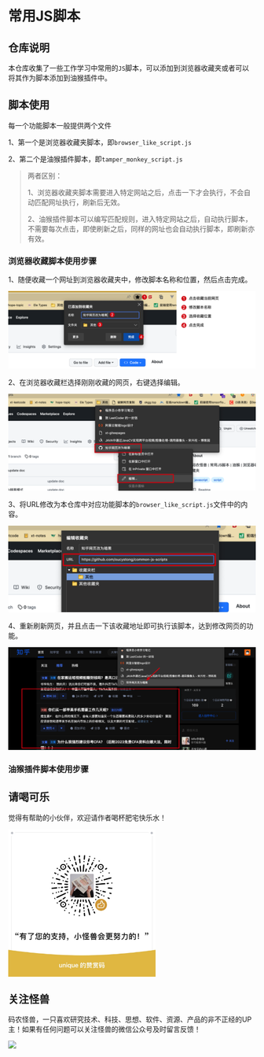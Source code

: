 # 常用JS脚本

## 仓库说明

本仓库收集了一些工作学习中常用的`JS`脚本，可以添加到浏览器收藏夹或者可以将其作为脚本添加到油猴插件中。

## 脚本使用

每一个功能脚本一般提供两个文件

1、第一个是浏览器收藏夹脚本，即`browser_like_script.js`

2、第二个是油猴插件脚本，即`tamper_monkey_script.js`

>两者区别：
>
>1、浏览器收藏夹脚本需要进入特定网站之后，点击一下才会执行，不会自动匹配网址执行，刷新后无效。
>
>2、油猴插件脚本可以编写匹配规则，进入特定网站之后，自动执行脚本，不需要每次点击，即使刷新之后，同样的网址也会自动执行脚本，即刷新亦有效。

### 浏览器收藏脚本使用步骤

1、随便收藏一个网址到浏览器收藏夹中，修改脚本名称和位置，然后点击完成。

![image-20230223130659312](assets/image-20230223130659312.png)

2、在浏览器收藏栏选择刚刚收藏的网页，右键选择编辑。

![image-20230223130816147](assets/image-20230223130816147.png)

3、将URL修改为本仓库中对应功能脚本的`browser_like_script.js`文件中的内容。

![image-20230223130919531](assets/image-20230223130919531.png)

4、重新刷新网页，并且点击一下该收藏地址即可执行该脚本，达到修改网页的功能。

![image-20230223131238658](assets/image-20230223131238658.png)

### 油猴插件脚本使用步骤





## 请喝可乐

觉得有帮助的小伙伴，欢迎请作者喝杯肥宅快乐水！

<img src="images/赞赏码.JPG" width = "300" height = "300" alt="图片名称" align="center" />

## 关注怪兽

码农怪兽，一只喜欢研究技术、科技、思想、软件、资源、产品的非不正经的UP主！如果有任何问题可以关注怪兽的微信公众号及时留言反馈！

![](images/码农怪兽公众号二维码.png)
